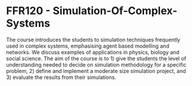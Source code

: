 # FFR120 - Simulation-Of-Complex-Systems
The course introduces the students to simulation techniques frequently used in complex systems, emphasising agent based modelling and networks. We discuss examples of applications in physics, biology and social science. The aim of the course is to 1) give the students the level of understanding needed to decide on simulation methodology for a specific problem, 2) define and implement a moderate size simulation project, and 3) evaluate the results from their simulations.
